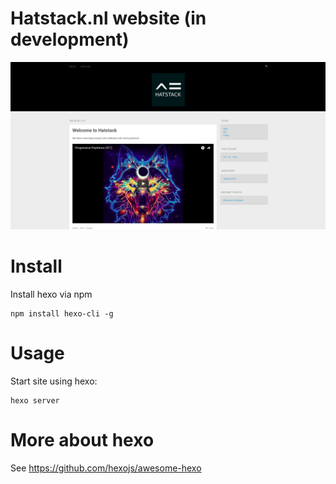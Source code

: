 # Hatstack.nl website (in development)

![Site preview](./docs/screenshots/hatstack-example.png)


# Install
Install hexo via npm
```
npm install hexo-cli -g
```

# Usage

Start site using hexo:
```
hexo server
```

# More about hexo
See https://github.com/hexojs/awesome-hexo

